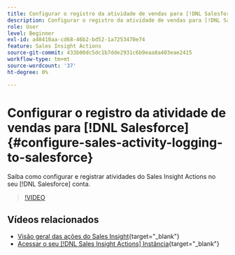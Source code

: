 ```yaml
---
title: Configurar o registro da atividade de vendas para [!DNL Salesforce]
description: Configurar o registro da atividade de vendas para [!DNL Salesforce]
role: User
level: Beginner
exl-id: a48410aa-cd68-46b2-bd52-1a7253470e74
feature: Sales Insight Actions
source-git-commit: 433b00dc5dc1b7dde2931c6b9eaa8a403eae2415
workflow-type: tm+mt
source-wordcount: '37'
ht-degree: 0%

---
```


# Configurar o registro da atividade de vendas para [!DNL Salesforce] {#configure-sales-activity-logging-to-salesforce}

Saiba como configurar e registrar atividades do Sales Insight Actions no seu [!DNL Salesforce] conta.

>[!VIDEO](https://video.tv.adobe.com/v/340843/?quality=12&learn=on)

## Vídeos relacionados

* [Visão geral das ações do Sales Insight](/help/sales-insight-actions/sales-insight-actions-overview.md){target="_blank"}
* [Acessar o seu [!DNL Sales Insight Actions] Instância](/help/sales-insight-actions/accessing-your-sales-insight-actions-instance.md){target="_blank"}
